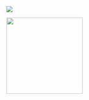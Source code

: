 ![](https://komarev.com/ghpvc/?username=burntushanka)

<img src="https://i.postimg.cc/s2P8RJ89/IMG-8031.png" width="200">
